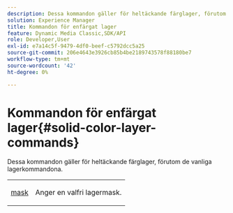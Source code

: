 ```yaml
---
description: Dessa kommandon gäller för heltäckande färglager, förutom de vanliga lagerkommandona.
solution: Experience Manager
title: Kommandon för enfärgat lager
feature: Dynamic Media Classic,SDK/API
role: Developer,User
exl-id: e7a14c5f-9479-4df0-beef-c5792dcc5a25
source-git-commit: 206e4643e3926cb85b4be2189743578f88180be7
workflow-type: tm+mt
source-wordcount: '42'
ht-degree: 0%

---
```


# Kommandon för enfärgat lager{#solid-color-layer-commands}

Dessa kommandon gäller för heltäckande färglager, förutom de vanliga lagerkommandona.

<table id="simpletable_4E563E4C797E45F390340258170BDCE4"> 
 <tr class="strow"> 
  <td class="stentry"> <p><a href="../../../../../../is-api/http-ref/image-serving-api-ref/c-http-protocol-reference/c-command-reference/r-mask.md#reference-922254e027404fb890b850e2723ee06e" type="reference" format="dita" scope="local"> mask</a> </p> </td> 
  <td class="stentry"> <p>Anger en valfri lagermask. </p></td> 
 </tr> 
</table>
